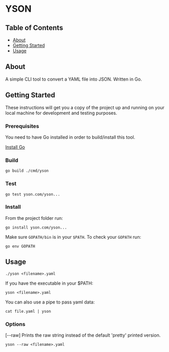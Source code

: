 # YSON

## Table of Contents

- [About](#about)
- [Getting Started](#getting_started)
- [Usage](#usage)

## About <a name = "about"></a>

A simple CLI tool to convert a YAML file into JSON. Written in Go.

## Getting Started <a name = "getting_started"></a>

These instructions will get you a copy of the project up and running on your local machine for development and testing purposes.

### Prerequisites

You need to have Go installed in order to build/install this tool.

<a href="https://golang.org/dl/">Install Go</a>


### Build

```
go build ./cmd/yson
```

### Test

```
go test yson.com/yson...
```

### Install

From the project folder run:

```
go install yson.com/yson...
```
Make sure ```GOPATH/bin``` is in your ```$PATH```. To check your ```GOPATH``` run:

```
go env GOPATH
```

## Usage <a name = "usage"></a>

```
./yson <filename>.yaml
```
If you have the executable in your $PATH:
```
yson <filename>.yaml
```
You can also use a pipe to pass yaml data:

```
cat file.yaml | yson
```
### Options
[--raw] Prints the raw string instead of the default 'pretty' printed version.

```
yson --raw <filename>.yaml
```
